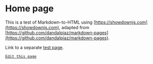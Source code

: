 # Home page

This is a test of Markdown-to-HTML using [https://showdownjs.com](https://showdownjs.com), adapted from [https://github.com/dandalpiaz/markdown-pages](https://github.com/dandalpiaz/markdown-pages).

Link to a separate [test page](?page=test).

<!-- link to edit (GitHub login and permission required) -->
[`Edit this page`](https://github.com/thomas-ccamlr/docs-test/edit/main/readme.md)
